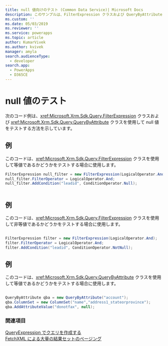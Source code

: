 ```yaml
---
title: null 値向けのテスト (Common Data Service)| Microsoft Docs
description: このサンプルは、FilterExpression クラスおよび QueryByAttribute クラスを使用して NULL 値をテストする方法を示しています。
ms.custom: ''
ms.date: 05/03/2019
ms.reviewer: ''
ms.service: powerapps
ms.topic: article
author: KumarVivek
ms.author: kvivek
manager: amyla
search.audienceType:
  - developer
search.app:
  - PowerApps
  - D365CE
---
```


# <a name="test-for-a-null-value"></a>null 値のテスト

次のコード例は、<xref:Microsoft.Xrm.Sdk.Query.FilterExpression> クラスおよび <xref:Microsoft.Xrm.Sdk.Query.QueryByAttribute> クラスを使用して null 値をテストする方法を示しています。  
  
## <a name="example"></a>例  
 このコードは、<xref:Microsoft.Xrm.Sdk.Query.FilterExpression> クラスを使用して等値であるかどうかをテストする場合に使用します。  
  
```csharp  
FilterExpression null_filter = new FilterExpression(LogicalOperator.And);   
null_filter.FilterOperator = LogicalOperator.And;   
null_filter.AddCondition("leadid", ConditionOperator.Null);  
  
```  
  
## <a name="example"></a>例  
 このコードは、<xref:Microsoft.Xrm.Sdk.Query.FilterExpression> クラスを使用して非等値であるかどうかをテストする場合に使用します。  
  
```csharp  
  
FilterExpression filter = new FilterExpression(LogicalOperator.And);   
filter.FilterOperator = LogicalOperator.And;   
filter.AddCondition("leadid", ConditionOperator.NotNull);  
```  
  
## <a name="example"></a>例  
 このコードは、<xref:Microsoft.Xrm.Sdk.Query.QueryByAttribute> クラスを使用して等値であるかどうかをテストする場合に使用します。  
  
```csharp  
  
QueryByAttribute qba = new QueryByAttribute("account");   
qba.ColumnSet = new ColumnSet("name","address1_stateorprovince");   
qba.AddAttributeValue("donotfax", null);  
```  
  
### <a name="see-also"></a>関連項目  
 [QueryExpression でクエリを作成する](build-queries-with-queryexpression.md)   
 [FetchXML による大量の結果セットのページング](page-large-result-sets-with-fetchxml.md)

